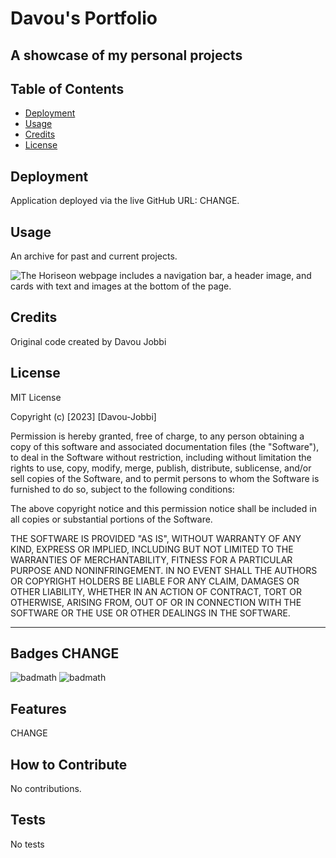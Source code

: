 # Davou's Portfolio

## A showcase of my personal projects

## Table of Contents 


- [Deployment](#deployment)
- [Usage](#usage)
- [Credits](#credits)
- [License](#license)

## Deployment

Application deployed via the live GitHub URL: CHANGE.

## Usage

An archive for past and current projects.

![The Horiseon webpage includes a navigation bar, a header image, and cards with text and images at the bottom of the page.](src/assets/images/davouj-github-io-code-refactoring-starter-.jpg)



## Credits

Original code created by Davou Jobbi

## License

MIT License

Copyright (c) [2023] [Davou-Jobbi]

Permission is hereby granted, free of charge, to any person obtaining a copy
of this software and associated documentation files (the "Software"), to deal
in the Software without restriction, including without limitation the rights
to use, copy, modify, merge, publish, distribute, sublicense, and/or sell
copies of the Software, and to permit persons to whom the Software is
furnished to do so, subject to the following conditions:

The above copyright notice and this permission notice shall be included in all
copies or substantial portions of the Software.

THE SOFTWARE IS PROVIDED "AS IS", WITHOUT WARRANTY OF ANY KIND, EXPRESS OR
IMPLIED, INCLUDING BUT NOT LIMITED TO THE WARRANTIES OF MERCHANTABILITY,
FITNESS FOR A PARTICULAR PURPOSE AND NONINFRINGEMENT. IN NO EVENT SHALL THE
AUTHORS OR COPYRIGHT HOLDERS BE LIABLE FOR ANY CLAIM, DAMAGES OR OTHER
LIABILITY, WHETHER IN AN ACTION OF CONTRACT, TORT OR OTHERWISE, ARISING FROM,
OUT OF OR IN CONNECTION WITH THE SOFTWARE OR THE USE OR OTHER DEALINGS IN THE
SOFTWARE.

---

## Badges CHANGE

![badmath](https://img.shields.io/badge/HTML-66.8-blue)
![badmath](https://img.shields.io/badge/CSS-33.2-orange)


## Features

CHANGE

## How to Contribute

No contributions.

## Tests

No tests
